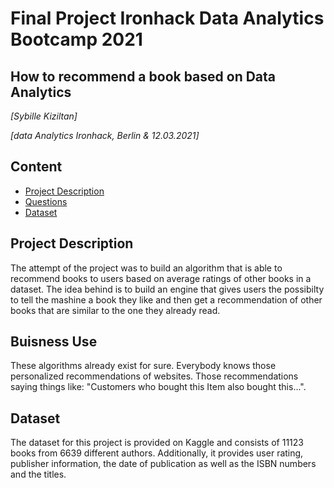 # Final Project Ironhack Data Analytics Bootcamp 2021
## How to recommend a book based on Data Analytics


*[Sybille Kiziltan]*

*[data Analytics Ironhack, Berlin & 12.03.2021]*

## Content
- [Project Description](#project-description)
- [Questions](#hypotheses-questions)
- [Dataset](#dataset)


## Project Description
The attempt of the project was to build an algorithm that is able to recommend books to users based on average ratings of other books in a dataset. The idea behind is to build an engine that gives users the possibilty to tell the mashine a book they like and then get a recommendation of other books that are similar to the one they already read.

## Buisness Use
These algorithms already exist for sure. Everybody knows those personalized recommendations of websites. Those recommendations saying things like: "Customers who bought this Item also bought this...". 

## Dataset
The dataset for this project is provided on Kaggle and consists of 11123 books from 6639 different authors. Additionally, it provides user rating, publisher information, the date of publication as well as the ISBN numbers and the titles.




 
